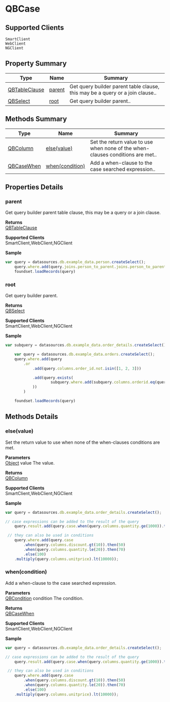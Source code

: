 #  QBCase

## **Supported Clients**

    SmartClient
    WebClient
    NGClient

## Property Summary

| Type                                                  | Name                    | Summary                                                                                                           |
| ----------------------------------------------------- | ----------------------- | ----------------------------------------------------------------------------------------------------------------- |
| [QBTableClause](./QBTableClause.md) | [parent](QBCase.md#parent)                   | Get query builder parent table clause, this may be a query or a join clause..                                    |
| [QBSelect](./QBSelect.md) | [root](QBCase.md#root)                   | Get query builder parent..                                    |

## Methods Summary

| Type                                                  | Name                    | Summary                                                                                                           |
| ----------------------------------------------------- | ----------------------- | ----------------------------------------------------------------------------------------------------------------- |
| [QBColumn](./QBColumn.md) | [else(value)](QBCase.md#else-value)                   | Set the return value to use when none of the when-clauses conditions are met..                                    |
| [QBCaseWhen](./QBCaseWhen.md) | [when(condition)](QBCase.md#when-condition)                   | Add a when-clause to the case searched expression..                                    |

## Properties Details

### parent

Get query builder parent table clause, this may be a query or a join clause.

**Returns**\
[QBTableClause](./QBTableClause.md) 

**Supported Clients**\
SmartClient,WebClient,NGClient

**Sample**

```javascript
var query = datasources.db.example_data.person.createSelect();
	query.where.add(query.joins.person_to_parent.joins.person_to_parent.columns.name.eq('john'))
	foundset.loadRecords(query)
```
### root

Get query builder parent.

**Returns**\
[QBSelect](./QBSelect.md) 

**Supported Clients**\
SmartClient,WebClient,NGClient

**Sample**

```javascript
var subquery = datasources.db.example_data.order_details.createSelect();

	var query = datasources.db.example_data.orders.createSelect();
	query.where.add(query
		.or
			.add(query.columns.order_id.not.isin([1, 2, 3]))

			.add(query.exists(
					subquery.where.add(subquery.columns.orderid.eq(query.columns.order_id)).root
			))
		)

	foundset.loadRecords(query)
```

## Methods Details

### else(value)

Set the return value to use when none of the when-clauses conditions are met.

**Parameters**\
[Object](../JSLib/Object.md) value The value.

**Returns**\
[QBColumn](./QBColumn.md) 

**Supported Clients**\
SmartClient,WebClient,NGClient

**Sample**

```javascript
var query = datasources.db.example_data.order_details.createSelect();

// case expressions can be added to the result of the query
	query.result.add(query.case.when(query.columns.quantity.ge(1000)).then('BIG').else('small'));

 // they can also be used in conditions
	query.where.add(query.case
		.when(query.columns.discount.gt(10)).then(50)
		.when(query.columns.quantity.le(20)).then(70)
		.else(100)
	.multiply(query.columns.unitprice).lt(10000));
```
### when(condition)

Add a when-clause to the case searched expression.

**Parameters**\
[QBCondition](./QBCondition.md) condition The condition.

**Returns**\
[QBCaseWhen](./QBCaseWhen.md) 

**Supported Clients**\
SmartClient,WebClient,NGClient

**Sample**

```javascript
var query = datasources.db.example_data.order_details.createSelect();

// case expressions can be added to the result of the query
	query.result.add(query.case.when(query.columns.quantity.ge(1000)).then('BIG').else('small'));

 // they can also be used in conditions
	query.where.add(query.case
		.when(query.columns.discount.gt(10)).then(50)
		.when(query.columns.quantity.le(20)).then(70)
		.else(100)
	.multiply(query.columns.unitprice).lt(10000));
```

